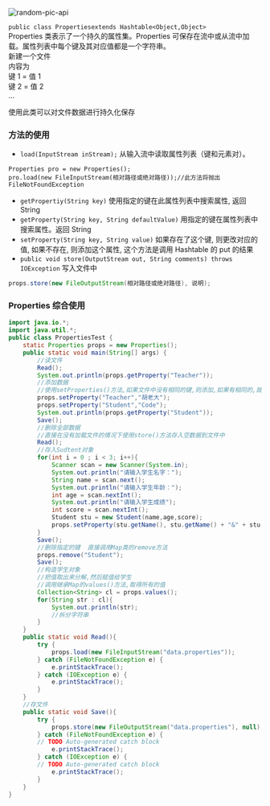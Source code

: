 <!-- markdownlint-disable-next-line MD033 -->
<meta name="referrer" content="no-referrer"/>

![random-pic-api](https://api.dong4j.ink:1024/cover?spm={{spm}})

`public class Propertiesextends Hashtable<Object,Object>`  
Properties 类表示了一个持久的属性集。Properties 可保存在流中或从流中加载。属性列表中每个键及其对应值都是一个字符串。  
新建一个文件  
内容为  
键 1 = 值 1  
键 2 = 值 2  
…

使用此类可以对文件数据进行持久化保存

### 方法的使用

- `load(InputStream inStream);` 从输入流中读取属性列表（键和元素对）。

```
Properties pro = new Properties();
pro.load(new FileInputStream(相对路径或绝对路径));//此方法将抛出FileNotFoundException
```

- `getPropertiy(String key)` 使用指定的键在此属性列表中搜索属性, 返回 String
- `getProperty(String key, String defaultValue)` 用指定的键在属性列表中搜索属性。返回 String
- `setProperty(String key, String value)` 如果存在了这个键, 则更改对应的值, 如果不存在, 则添加这个属性, 这个方法是调用 Hashtable 的 put 的结果
- `public void store(OutputStream out, String comments) throws IOException` 写入文件中

```java
props.store(new FileOutputStream(相对路径或绝对路径), 说明);
```

### Properties 综合使用

```java
import java.io.*;
import java.util.*;
public class PropertiesTest {
    static Properties props = new Properties();
    public static void main(String[] args) {
        //读文件
        Read();
        System.out.println(props.getProperty("Teacher"));
        //添加数据
        //使用setProperties()方法,如果文件中没有相同的键,则添加,如果有相同的,就覆盖
        props.setProperty("Teacher","胡老大");
        props.setProperty("Student","Code");
        System.out.println(props.getProperty("Student"));
        Save();
        //删除全部数据
        //直接在没有加载文件的情况下使用store()方法存入空数据到文件中
        Read();
        //存入Sudtent对象
        for(int i = 0 ; i < 3; i++){
            Scanner scan = new Scanner(System.in);
            System.out.println("请输入学生名字：");
            String name = scan.next();
            System.out.println("请输入学生年龄：");
            int age = scan.nextInt();
            System.out.println("请输入学生成绩");
            int score = scan.nextInt();
            Student stu = new Student(name,age,score);
            props.setProperty(stu.getName(), stu.getName() + "&" + stu.getAge() + "&" + stu.getScore());
        }
        Save();
        //删除指定的键  直接调用Map类的remove方法
        props.remove("Student");
        Save();
        //构造学生对象
        //把值取出来分解,然后赋值给学生
        //调用继承Map的values()方法,取得所有的值
        Collection<String> cl = props.values();
        for(String str : cl){
            System.out.println(str);
            //拆分字符串
        }
    }
    public static void Read(){
        try {
            props.load(new FileInputStream("data.properties"));
        } catch (FileNotFoundException e) {
            e.printStackTrace();
        } catch (IOException e) {
            e.printStackTrace();
        }
    }
    //存文件
    public static void Save(){
        try {
            props.store(new FileOutputStream("data.properties"), null);
        } catch (FileNotFoundException e) {
        // TODO Auto-generated catch block
            e.printStackTrace();
        } catch (IOException e) {
        // TODO Auto-generated catch block
            e.printStackTrace();
        }
    }
}
```